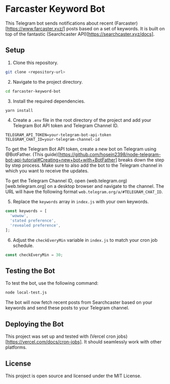 # Farcaster Keyword Bot

This Telegram bot sends notifications about recent (Farcaster)[https://www.farcaster.xyz/] posts based on a set of keywords. It is built on top of the fantastic (Searchcaster API)[https://searchcaster.xyz/docs].

## Setup

1. Clone this repository.

```bash
git clone <repository-url>
```

2. Navigate to the project directory.

```bash
cd farcaster-keyword-bot
```

3. Install the required dependencies.

```bash
yarn install
```

4. Create a `.env` file in the root directory of the project and add your Telegram Bot API token and Telegram Channel ID.

```env
TELEGRAM_API_TOKEN=your-telegram-bot-api-token
TELEGRAM_CHAT_ID=your-telegram-channel-id
```

To get the Telegram Bot API token, create a new bot on Telegram using @BotFather. (This guide)[https://github.com/hosein2398/node-telegram-bot-api-tutorial#Creating+new+bot+with+BotFather] breaks down the step by step process. Make sure to also add the bot to the Telegram channel in which you want to receive the updates.

To get the Telegram Channel ID, open (web.telegram.org)[web.telegram.org] on a desktop browser and navigate to the channel. The URL will have the following format `web.telegram.org/a/#TELEGRAM_CHAT_ID`.

5. Replace the `keywords` array in `index.js` with your own keywords.

```javascript
const keywords = [
  'wowow',
  'stated preference',
  'revealed preference',
];
```

6. Adjust the `checkEveryMin` variable in `index.js` to match your cron job schedule.

```javascript
const checkEveryMin = 30;
```

## Testing the Bot

To test the bot, use the following command:

```bash
node local-test.js
```

The bot will now fetch recent posts from Searchcaster based on your keywords and send these posts to your Telegram channel.

## Deploying the Bot

This project was set up and tested with (Vercel cron jobs)[https://vercel.com/docs/cron-jobs]. It should seamlessly work with other platforms.

## License

This project is open source and licensed under the MIT License.